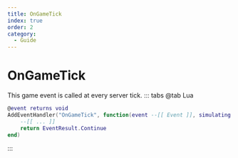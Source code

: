 ```yaml
---
title: OnGameTick
index: true
order: 2
category:
  - Guide
---
```


# OnGameTick
This game event is called at every server tick.
::: tabs
@tab Lua
```lua
@event returns void
AddEventHandler("OnGameTick", function(event --[[ Event ]], simulating --[[ boolean ]], bFirstTick --[[ boolean ]], bLastTick --[[ boolean ]])
    --[[ ... ]]
    return EventResult.Continue
end)
```

:::